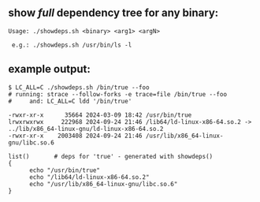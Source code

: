 show _full_ dependency tree for any binary:
-------------------------------------------

```
Usage: ./showdeps.sh <binary> <arg1> <argN>

 e.g.: ./showdeps.sh /usr/bin/ls -l
```

example output:
---------------

```
$ LC_ALL=C ./showdeps.sh /bin/true --foo
# running: strace --follow-forks -e trace=file /bin/true --foo
#     and: LC_ALL=C ldd '/bin/true'

-rwxr-xr-x      35664 2024-03-09 18:42 /usr/bin/true
lrwxrwxrwx     222968 2024-09-24 21:46 /lib64/ld-linux-x86-64.so.2 -> ../lib/x86_64-linux-gnu/ld-linux-x86-64.so.2
-rwxr-xr-x    2003408 2024-09-24 21:46 /usr/lib/x86_64-linux-gnu/libc.so.6

list()       # deps for 'true' - generated with showdeps()
{
      echo "/usr/bin/true"
      echo "/lib64/ld-linux-x86-64.so.2"
      echo "/usr/lib/x86_64-linux-gnu/libc.so.6"
}
```
